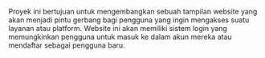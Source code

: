 Proyek ini bertujuan untuk mengembangkan sebuah tampilan website yang akan menjadi pintu gerbang bagi pengguna yang ingin mengakses suatu layanan atau platform. Website ini akan memiliki sistem login yang memungkinkan pengguna untuk masuk ke dalam akun mereka atau mendaftar sebagai pengguna baru.

